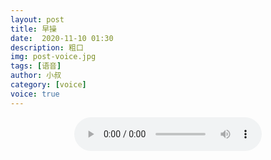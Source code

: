 ```yaml
---
layout: post
title: 早操
date:  2020-11-10 01:30
description: 粗口
img: post-voice.jpg
tags: [语音]
author: 小叔
category: [voice]
voice: true
---
```

<div align="center">
  <audio controls>
    <source src="https://www.wmnhw.workers.dev/1:/%E7%B2%97%E5%8F%A3%E8%AF%AD%E9%9F%B3/%E5%B0%8F%E5%8F%94/%E6%97%A9%E6%93%8D.mp3" type="audio/mpeg">
    <embed height="0" width="0" src="horse.mp3">
  </audio>
</div>

